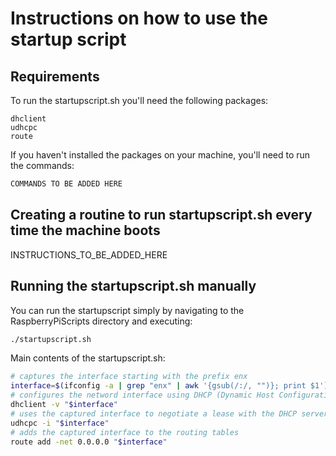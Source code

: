 # Instructions on how to use the startup script

## Requirements
To run the startupscript.sh you'll need the following packages:
```
dhclient
udhcpc
route
```

If you haven't installed the packages on your machine, you'll need to run the commands:
```sh
COMMANDS TO BE ADDED HERE
```
## Creating a routine to run startupscript.sh every time the machine boots
INSTRUCTIONS_TO_BE_ADDED_HERE

## Running the startupscript.sh manually
You can run the startupscript simply by navigating to the RaspberryPiScripts directory and executing:
```sh
./startupscript.sh
```

Main contents of the startupscript.sh:
```sh
# captures the interface starting with the prefix enx
interface=$(ifconfig -a | grep "enx" | awk '{gsub(/:/, "")}; print $1') 
# configures the netword interface using DHCP (Dynamic Host Configuration Protocol)
dhclient -v "$interface"
# uses the captured interface to negotiate a lease with the DHCP server
udhcpc -i "$interface"
# adds the captured interface to the routing tables
route add -net 0.0.0.0 "$interface"
```

